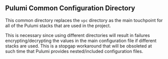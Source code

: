 ## Pulumi Common Configuration Directory   
This common directory replaces the `vpc` directory as the main touchpoint for all of the Pulumi stacks
that are used in the project.

This is necessary since using different directories will result in failures encrypting/decrypting the
values in the main configuration file if different stacks are used. This is a stopgap workaround that
will be obsoleted at such time that Pulumi provides nested/included configuration files.